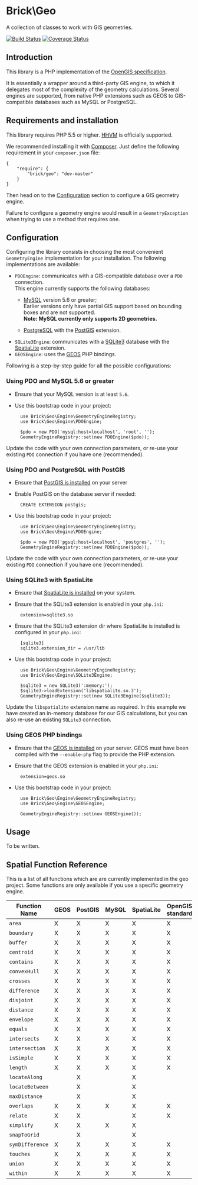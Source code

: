 Brick\Geo
=========

A collection of classes to work with GIS geometries.

[![Build Status](https://secure.travis-ci.org/brick/geo.svg?branch=master)](http://travis-ci.org/brick/geo)
[![Coverage Status](https://coveralls.io/repos/brick/geo/badge.svg?branch=master)](https://coveralls.io/r/brick/geo?branch=master)

Introduction
------------

This library is a PHP implementation of the [OpenGIS specification](http://www.opengeospatial.org/standards/sfa).

It is essentially a wrapper around a third-party GIS engine, to which it delegates most of the complexity of the
geometry calculations. Several engines are supported, from native PHP extensions such as GEOS to GIS-compatible databases such as MySQL or PostgreSQL.

Requirements and installation
-----------------------------

This library requires PHP 5.5 or higher. [HHVM](http://hhvm.com/) is officially supported.

We recommended installing it with [Composer](https://getcomposer.org/).
Just define the following requirement in your `composer.json` file:

    {
        "require": {
            "brick/geo": "dev-master"
        }
    }

Then head on to the [Configuration](#configuration) section to configure a GIS geometry engine.

Failure to configure a geometry engine would result in a `GeometryException` when trying to use a method that requires one.

Configuration
-------------

Configuring the library consists in choosing the most convenient `GeometryEngine` implementation for your installation. The following implementations are available:

- `PDOEngine`: communicates with a GIS-compatible database over a `PDO` connection.  
  This engine currently supports the following databases:
  - [MySQL](http://php.net/manual/en/ref.pdo-mysql.php) version 5.6 or greater;  
    Earlier versions only have partial GIS support based on bounding boxes and are not supported.  
    **Note: MySQL currently only supports 2D geometries.**
    
  - [PostgreSQL](http://php.net/manual/en/ref.pdo-pgsql.php) with the [PostGIS](http://postgis.net/install) extension.
- `SQLite3Engine`: communicates with a [SQLite3](http://php.net/manual/en/book.sqlite3.php) database with the [SpatiaLite](https://www.gaia-gis.it/fossil/libspatialite/index) extension.
- `GEOSEngine`: uses the [GEOS](https://github.com/libgeos/libgeos) PHP bindings.

Following is a step-by-step guide for all the possible configurations:

### Using PDO and MySQL 5.6 or greater

- Ensure that your MySQL version is at least `5.6`.
- Use this bootstrap code in your project:

        use Brick\Geo\Engine\GeometryEngineRegistry;
        use Brick\Geo\Engine\PDOEngine;

        $pdo = new PDO('mysql:host=localhost', 'root', '');
        GeometryEngineRegistry::set(new PDOEngine($pdo));

Update the code with your own connection parameters, or re-use your existing `PDO` connection if you have one (recommended).

### Using PDO and PostgreSQL with PostGIS

- Ensure that [PostGIS is installed](http://postgis.net/install/) on your server
- Enable PostGIS on the database server if needed:

        CREATE EXTENSION postgis;

- Use this bootstrap code in your project:

        use Brick\Geo\Engine\GeometryEngineRegistry;
        use Brick\Geo\Engine\PDOEngine;

        $pdo = new PDO('pgsql:host=localhost', 'postgres', '');
        GeometryEngineRegistry::set(new PDOEngine($pdo));

Update the code with your own connection parameters, or re-use your existing `PDO` connection if you have one (recommended).

### Using SQLite3 with SpatiaLite

- Ensure that [SpatiaLite is installed](https://www.gaia-gis.it/fossil/libspatialite/index) on your system.
- Ensure that the SQLite3 extension is enabled in your `php.ini`:

        extension=sqlite3.so

- Ensure that the SQLite3 extension dir where SpatiaLite is installed is configured in your `php.ini`:

        [sqlite3]
        sqlite3.extension_dir = /usr/lib

- Use this bootstrap code in your project:

        use Brick\Geo\Engine\GeometryEngineRegistry;
        use Brick\Geo\Engine\SQLite3Engine;

        $sqlite3 = new SQLite3(':memory:');
        $sqlite3->loadExtension('libspatialite.so.3');
        GeometryEngineRegistry::set(new SQLite3Engine($sqlite3));

Update the `libspatialite` extension name as required. In this example we have created an in-memory database for our GIS calculations, but you can also re-use an existing `SQLite3` connection.

### Using GEOS PHP bindings

- Ensure that the [GEOS is installed](https://github.com/libgeos/libgeos) on your server. GEOS must have been compiled with the `--enable-php` flag to provide the PHP extension.
- Ensure that the GEOS extension is enabled in your `php.ini`:

        extension=geos.so

- Use this bootstrap code in your project:

        use Brick\Geo\Engine\GeometryEngineRegistry;
        use Brick\Geo\Engine\GEOSEngine;

        GeometryEngineRegistry::set(new GEOSEngine());

Usage
-----

To be written.

Spatial Function Reference
--------------------------

This is a list of all functions which are are currently implemented in the geo project. Some functions are only available
if you use a specific geometry engine.

| Function Name | GEOS | PostGIS | MySQL | SpatiaLite | OpenGIS standard |
|---------------|------|---------|-------|------------|------------------|
|`area`         |  X   |    X    |   X   |     X      |        X         |
|`boundary`     |  X   |    X    |   X   |     X      |        X         |
|`buffer`       |  X   |    X    |   X   |     X      |        X         |
|`centroid`     |  X   |    X    |   X   |     X      |        X         |
|`contains`     |  X   |    X    |   X   |     X      |        X         |
|`convexHull`   |  X   |    X    |   X   |     X      |        X         |
|`crosses`      |  X   |    X    |   X   |     X      |        X         |
|`difference`   |  X   |    X    |   X   |     X      |        X         |
|`disjoint`     |  X   |    X    |   X   |     X      |        X         |
|`distance`     |  X   |    X    |   X   |     X      |        X         |
|`envelope`     |  X   |    X    |   X   |     X      |        X         |
|`equals`       |  X   |    X    |   X   |     X      |        X         |
|`intersects`   |  X   |    X    |   X   |     X      |        X         |
|`intersection` |  X   |    X    |   X   |     X      |        X         |
|`isSimple`     |  X   |    X    |   X   |     X      |        X         |
|`length`       |  X   |    X    |   X   |     X      |        X         |
|`locateAlong`  |      |    X    |       |     X      |                  |
|`locateBetween`|      |    X    |       |     X      |                  |
|`maxDistance`  |      |    X    |       |     X      |                  |
|`overlaps`     |  X   |    X    |   X   |     X      |        X         |
|`relate`       |  X   |    X    |       |     X      |        X         |
|`simplify`     |  X   |    X    |   X   |     X      |                  |
|`snapToGrid`   |      |    X    |       |     X      |                  |
|`symDifference`|  X   |    X    |   X   |     X      |        X         |
|`touches`      |  X   |    X    |   X   |     X      |        X         |
|`union`        |  X   |    X    |   X   |     X      |        X         |
|`within`       |  X   |    X    |   X   |     X      |        X         |
